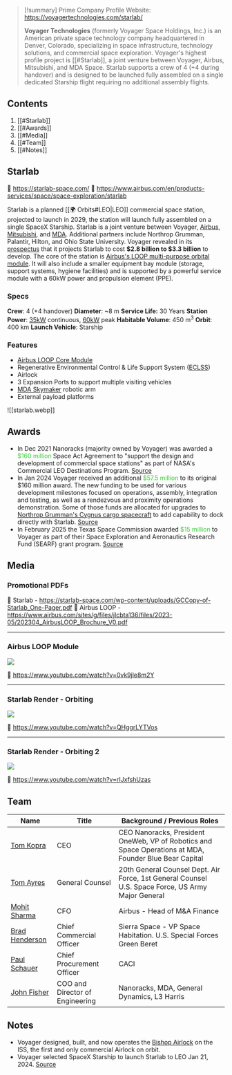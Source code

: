 
>[!summary] Prime Company Profile
>Website: https://voyagertechnologies.com/starlab/
>
>**Voyager Technologies** (formerly Voyager Space Holdings, Inc.) is an American private space technology company headquartered in Denver, Colorado, specializing in space infrastructure, technology solutions, and commercial space exploration. Voyager's highest profile project is [[#Starlab]], a joint venture between Voyager, Airbus, Mitsubishi, and MDA Space. Starlab supports a crew of 4 (+4 during handover) and is designed to be launched fully assembled on a single dedicated Starship flight requiring no additional assembly flights.  

## Contents

1. [[#Starlab]]
2. [[#Awards]]
3. [[#Media]]
4. [[#Team]]
5. [[#Notes]]

## Starlab

🔗 https://starlab-space.com/
🔗 https://www.airbus.com/en/products-services/space/space-exploration/starlab

Starlab is a planned [[🌍 Orbits#LEO|LEO]] commercial space station, projected to launch in 2029, the station will launch fully assembled on a single SpaceX Starship. Starlab is a joint venture between Voyager, [Airbus](https://www.airbus.com/en/products-services/space), [Mitsubishi](https://www.mitsubishielectric.com/bu/space/), and [MDA](https://mda.space/). Additional partners include Northrop Grumman, Palantir, Hilton, and Ohio State University. Voyager revealed in its [prospectus](https://www.sec.gov/Archives/edgar/data/1788060/000162828025026244/voyager-sx1.htm) that it projects Starlab to cost **$2.8 billion to $3.3 billion** to develop. The core of the station is [Airbus's LOOP multi-purpose orbital module](https://www.airbus.com/sites/g/files/jlcbta136/files/2023-05/202304_AirbusLOOP_Brochure_V0.pdf). It will also include a smaller equipment bay module (storage, support systems, hygiene facilities) and is supported by a powerful service module with a 60kW power and propulsion element (PPE).
### Specs

**Crew**: 4 (+4 handover)
**Diameter**: ~8 m
**Service Life:** 30 Years
**Station Power**: [35kW](https://starlab-space.com/wp-content/uploads/GCCopy-of-Starlab_One-Pager.pdf) continuous, [60kW](https://www.airbus.com/en/products-services/space/space-exploration/starlab) peak
**Habitable Volume**: 450 m<sup>3</sup>
**Orbit**: 400 km
**Launch Vehicle**: Starship
### Features

- [Airbus LOOP Core Module](https://www.airbus.com/sites/g/files/jlcbta136/files/2023-05/202304_AirbusLOOP_Brochure_V0.pdf)
- Regenerative Environmental Control & Life Support System ([ECLSS](https://www.nasa.gov/wp-content/uploads/2020/10/g-281237_eclss_0.pdf?emrc=67ffdc))
- Airlock
- 3 Expansion Ports to support multiple visiting vehicles
- [MDA Skymaker](https://mda.space/skymaker) robotic arm
- External payload platforms

![[starlab.webp]]

## Awards

- In Dec 2021 Nanoracks (majority owned by Voyager) was awarded a <span style="color:limegreen">$160 million</span> Space Act Agreement to "support the design and development of commercial space stations" as part of NASA's Commercial LEO Destinations Program. [Source](https://www.nasa.gov/news-release/nasa-selects-companies-to-develop-commercial-destinations-in-space/)
- In Jan 2024 Voyager received an additional <span style="color:limegreen">$57.5 million</span> to its original $160 million award. The new funding to be used for various development milestones focused on operations, assembly, integration and testing, as well as a rendezvous and proximity operations demonstration. Some of those funds are allocated for upgrades to [Northrop Grumman's Cygnus cargo spacecraft](https://www.northropgrumman.com/space/cygnus-spacecraft) to add capability to dock directly with Starlab. [Source](https://www.space.com/nasa-adds-private-space-station-funding)
- In February 2025 the Texas Space Commission awarded <span style="color:limegreen">$15 million</span> to Voyager as part of their Space Exploration and Aeronautics Research Fund (SEARF) grant program. [Source](https://news.satnews.com/2025/02/10/starlab-space-awarded-15-million-toward-commercial-space-station-to-replace-iss/)

## Media

### Promotional PDFs

🔗 Starlab - https://starlab-space.com/wp-content/uploads/GCCopy-of-Starlab_One-Pager.pdf
🔗 Airbus LOOP - https://www.airbus.com/sites/g/files/jlcbta136/files/2023-05/202304_AirbusLOOP_Brochure_V0.pdf

---
### Airbus LOOP Module

![](https://www.youtube.com/watch?v=0vk9jle8m2Y)

🔗 https://www.youtube.com/watch?v=0vk9jle8m2Y

---

### Starlab Render - Orbiting

![](https://www.youtube.com/watch?v=QHggrLYTVos)

🔗 https://www.youtube.com/watch?v=QHggrLYTVos

---

### Starlab Render - Orbiting 2

![](https://www.youtube.com/watch?v=rIJxfshUzas)

🔗 https://www.youtube.com/watch?v=rIJxfshUzas


## Team

| Name                                                               | Title                           | Background / Previous Roles                                                                            |
| ------------------------------------------------------------------ | ------------------------------- | ------------------------------------------------------------------------------------------------------ |
| [Tom Kopra](https://www.linkedin.com/in/tim-kopra/)                | CEO                             | CEO Nanoracks, President OneWeb, VP of Robotics and Space Operations at MDA, Founder Blue Bear Capital |
| [Tom Ayres](https://www.linkedin.com/in/thomas-ayres-046a8312b/)   | General Counsel                 | 20th General Counsel Dept. Air Force, 1st General Counsel U.S. Space Force, US Army Major General      |
| [Mohit Sharma](https://www.linkedin.com/in/mohitsharma11/)         | CFO                             | Airbus - Head of M&A Finance                                                                           |
| [Brad Henderson](https://www.linkedin.com/in/bradleyhenderson1/)   | Chief Commercial Officer        | Sierra Space - VP Space Habitation. U.S. Special Forces Green Beret                                    |
| [Paul Schauer](https://www.linkedin.com/in/paul-schauer-81b09249/) | Chief Procurement Officer       | CACI                                                                                                   |
| [John Fisher](https://www.linkedin.com/in/john-f-96b69921/)        | COO and Director of Engineering | Nanoracks, MDA, General Dynamics, L3 Harris                                                            |

## Notes

- Voyager designed, built, and now operates the [Bishop Airlock](https://en.wikipedia.org/wiki/Nanoracks_Bishop_Airlock) on the ISS, the first and only commercial Airlock on orbit. 
- Voyager selected SpaceX Starship to launch Starlab to LEO Jan 21, 2024. [Source](https://starlab-space.com/press-releases/starlab-space-selects-spacexs-starship-for-historic-launch/)
